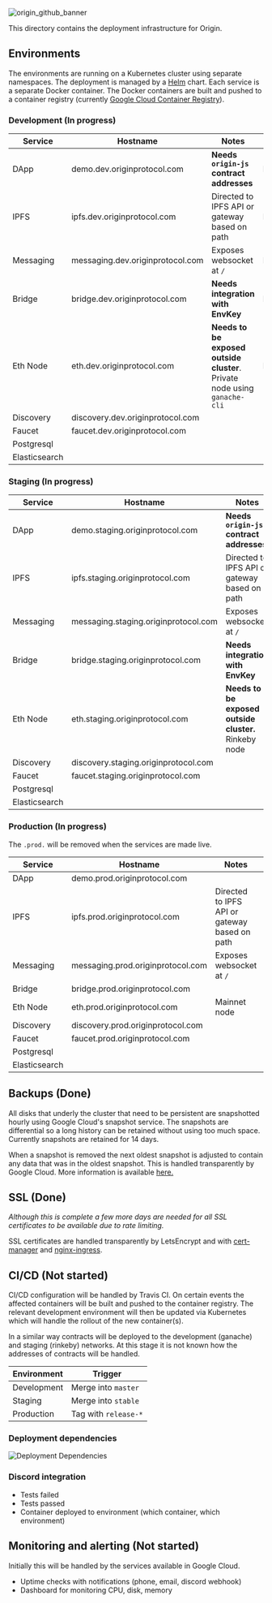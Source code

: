 ![origin_github_banner](https://user-images.githubusercontent.com/673455/37314301-f8db9a90-2618-11e8-8fee-b44f38febf38.png)

This directory contains the deployment infrastructure for Origin. 

## Environments

The environments are running on a Kubernetes cluster using separate namespaces. The deployment is managed by a [Helm](https://www.helm.sh/) chart. Each service is a separate Docker container. The Docker containers are built and pushed to a container registry (currently [Google Cloud Container Registry](https://cloud.google.com/container-registry/)).

### Development (In progress)

| Service | Hostname | Notes | State |
| ------- | -------- | ----- | ----- |
| DApp | demo.dev.originprotocol.com | **Needs `origin-js` contract addresses** | Running |
| IPFS | ipfs.dev.originprotocol.com | Directed to IPFS API or gateway based on path | Running |
| Messaging | messaging.dev.originprotocol.com | Exposes websocket at `/` | Running |
| Bridge | bridge.dev.originprotocol.com | **Needs integration with EnvKey** | Running |
| Eth Node | eth.dev.originprotocol.com | **Needs to be exposed outside cluster**. Private node using `ganache-cli` | Running |
| Discovery | discovery.dev.originprotocol.com | |
| Faucet | faucet.dev.originprotocol.com | |
| Postgresql |
| Elasticsearch |
 
### Staging (In progress)

| Service | Hostname | Notes | State |
| ------- | -------- | ----- | ----- |
| DApp | demo.staging.originprotocol.com | **Needs `origin-js` contract addresses** | Running |
| IPFS | ipfs.staging.originprotocol.com | Directed to IPFS API or gateway based on path | Running |
| Messaging | messaging.staging.originprotocol.com | Exposes websocket at `/` | Running |
| Bridge | bridge.staging.originprotocol.com | **Needs integration with EnvKey** | Running |
| Eth Node | eth.staging.originprotocol.com | **Needs to be exposed outside cluster.** Rinkeby node | Running |
| Discovery | discovery.staging.originprotocol.com | |
| Faucet | faucet.staging.originprotocol.com | |
| Postgresql |
| Elasticsearch |

### Production (In progress)

The `.prod.` will be removed when the services are made live.

| Service | Hostname | Notes | State |
| ------- | -------- | ----- | ----- |
| DApp | demo.prod.originprotocol.com | | |
| IPFS | ipfs.prod.originprotocol.com | Directed to IPFS API or gateway based on path | |
| Messaging | messaging.prod.originprotocol.com | Exposes websocket at `/` | |
| Bridge | bridge.prod.originprotocol.com |  | |
| Eth Node | eth.prod.originprotocol.com | Mainnet node | |
| Discovery | discovery.prod.originprotocol.com |  |
| Faucet | faucet.prod.originprotocol.com | |
| Postgresql |
| Elasticsearch |

## Backups (Done)

All disks that underly the cluster that need to be persistent are snapshotted hourly using Google Cloud's snapshot service. The snapshots are differential so a long history can be retained without using too much space. Currently snapshots are retained for 14 days.

When a snapshot is removed the next oldest snapshot is adjusted to contain any data that was in the oldest snapshot. This is handled transparently by Google Cloud. More information is available [here.](https://cloud.google.com/compute/docs/disks/create-snapshots)

## SSL (Done)

_Although this is complete a few more days are needed for all SSL certificates to be available due to rate limiting._

SSL certificates are handled transparently by LetsEncrypt and with [cert-manager](https://github.com/jetstack/cert-manager) and [nginx-ingress](https://github.com/helm/charts/tree/master/stable/nginx-ingress). 

## CI/CD (Not started)

CI/CD configuration will be handled by Travis CI. On certain events the affected containers will be built and pushed to the container registry. The relevant development environment will then be updated via Kubernetes which will handle the rollout of the new container(s).

In a similar way contracts will be deployed to the development (ganache) and staging (rinkeby) networks. At this stage it is not known how the addresses of contracts will be handled.

| Environment | Trigger |
| ----------- | ------- |
| Development | Merge into `master` |
| Staging | Merge into `stable` |
| Production | Tag with `release-*` |

### Deployment dependencies

![Deployment Dependencies](https://raw.githubusercontent.com/OriginProtocol/origin-box/tomlinton/helm/deployment/dependencies.svg?sanitize=true)

### Discord integration

* Tests failed
* Tests passed
* Container deployed to environment (which container, which environment)

## Monitoring and alerting (Not started)

Initially this will be handled by the services available in Google Cloud.

* Uptime checks with notifications (phone, email, discord webhook)
* Dashboard for monitoring CPU, disk, memory
